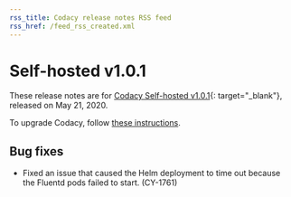 ```yaml
---
rss_title: Codacy release notes RSS feed
rss_href: /feed_rss_created.xml
---
```


# Self-hosted v1.0.1

These release notes are for [Codacy Self-hosted v1.0.1](https://github.com/codacy/chart/releases/tag/1.0.1){: target="_blank"}, released on May 21, 2020.

To upgrade Codacy, follow [these instructions](../../chart/maintenance/upgrade.md).

## Bug fixes

-   Fixed an issue that caused the Helm deployment to time out because the Fluentd pods failed to start. (CY-1761)
